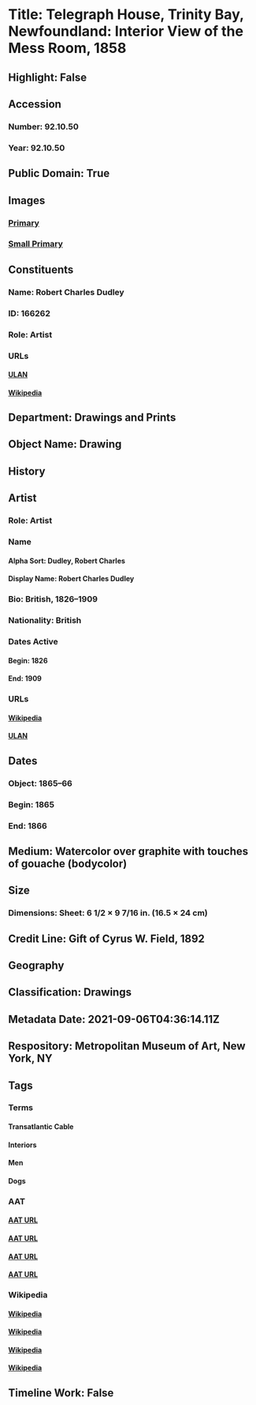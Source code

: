 # Title: Telegraph House, Trinity Bay, Newfoundland: Interior View of the Mess Room, 1858
## Highlight: False
## Accession
### Number: 92.10.50
### Year: 92.10.50
## Public Domain: True
## Images
### [Primary](https://images.metmuseum.org/CRDImages/dp/original/DP801250.jpg)
### [Small Primary](https://images.metmuseum.org/CRDImages/dp/web-large/DP801250.jpg)
## Constituents
### Name: Robert Charles Dudley
### ID: 166262
### Role: Artist
### URLs
#### [ULAN](http://vocab.getty.edu/page/ulan/500121813)
#### [Wikipedia](https://www.wikidata.org/wiki/Q20830848)
## Department: Drawings and Prints
## Object Name: Drawing
## History
## Artist
### Role: Artist
### Name
#### Alpha Sort: Dudley, Robert Charles
#### Display Name: Robert Charles Dudley
### Bio: British, 1826–1909
### Nationality: British
### Dates Active
#### Begin: 1826
#### End: 1909
### URLs
#### [Wikipedia](https://www.wikidata.org/wiki/Q20830848)
#### [ULAN](http://vocab.getty.edu/page/ulan/500121813)
## Dates
### Object: 1865–66
### Begin: 1865
### End: 1866
## Medium: Watercolor over graphite with touches of gouache (bodycolor)
## Size
### Dimensions: Sheet: 6 1/2 × 9 7/16 in. (16.5 × 24 cm)
## Credit Line: Gift of Cyrus W. Field, 1892
## Geography
## Classification: Drawings
## Metadata Date: 2021-09-06T04:36:14.11Z
## Respository: Metropolitan Museum of Art, New York, NY
## Tags
### Terms
#### Transatlantic Cable
#### Interiors
#### Men
#### Dogs
### AAT
#### [AAT URL](None)
#### [AAT URL](http://vocab.getty.edu/page/aat/300391239)
#### [AAT URL](http://vocab.getty.edu/page/aat/300025928)
#### [AAT URL](http://vocab.getty.edu/page/aat/300265714)
### Wikipedia
#### [Wikipedia]()
#### [Wikipedia]()
#### [Wikipedia]()
#### [Wikipedia]()
## Timeline Work: False